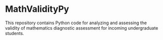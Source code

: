 # MathValidityPy
This repository contains Python code for analyzing and assessing the validity of mathematics diagnostic assessment for incoming undergraduate students.
